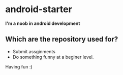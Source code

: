 # android-starter
**I'm a noob in android development**

## Which are the repository used for?
* Submit assginments
* Do something funny at a beginer level.

Having fun :)
